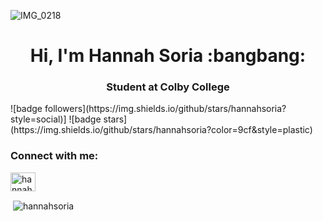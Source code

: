 ![IMG_0218](https://user-images.githubusercontent.com/113323340/189572619-e46e77fc-d30f-464c-b506-130daeca637e.jpg)

<h1 align="center">Hi, I'm Hannah Soria :bangbang: </h1>
<h3 align="center">Student at Colby College</h3>
![badge followers](https://img.shields.io/github/stars/hannahsoria?style=social)]
![badge stars](https://img.shields.io/github/stars/hannahsoria?color=9cf&style=plastic)

<h3 align="left">Connect with me:</h3>
<p align="left">
<a href="https://linkedin.com/in/hannah-soria" target="blank"><img align="center" src="https://raw.githubusercontent.com/rahuldkjain/github-profile-readme-generator/master/src/images/icons/Social/linked-in-alt.svg" alt="hannah-soria" height="30" width="40" /></a>
</p>


<p>&nbsp;<img align="center" src="https://github-readme-stats.vercel.app/api?username=hannahsoria&show_icons=true&locale=en" alt="hannahsoria" /></p>


<!--
**hannahsoria/hannahsoria** is a ✨ _special_ ✨ repository because its `README.md` (this file) appears on your GitHub profile.

Here are some ideas to get you started:

- 🔭 I’m currently working on ...
- 🌱 I’m currently learning ...
- 👯 I’m looking to collaborate on ...
- 🤔 I’m looking for help with ...
- 💬 Ask me about ...
- 📫 How to reach me: ...
- 😄 Pronouns: ...
- ⚡ Fun fact: ...
-->
